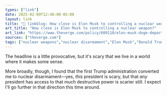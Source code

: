 ```yaml
---
types: ["link"]
date: 2025-02-09T12:40:00-05:00
layout: link
title: "🔗 linkblog: How close is Elon Musk to controlling a nuclear weapon?'"
art_title: "How close is Elon Musk to controlling a nuclear weapon?"
art_link: "https://www.theverge.com/policy/609110/elon-musk-doge-department-energy-nuclear-weapon-waste-cleanup-access"
sources: ["theverge.com"]
tags: ["nuclear weapons","nuclear disarmament","Elon Musk","Donald Trump","DOGE"]
---
```

The headline is a little provocative, but it's scary that we live in a world where it makes some sense.

More broadly, though, I found that the first Trump administration converted me to nuclear disarmament—yes, *this* president is scary, but that *any* president has access to that much destructive power is scarier still. I expect I'll go further in that direction this time around.
